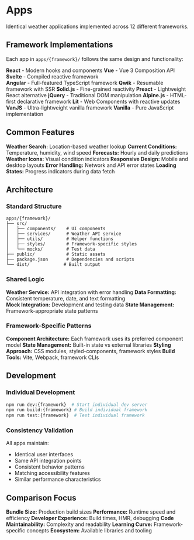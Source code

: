 # Apps

Identical weather applications implemented across 12 different frameworks.

## Framework Implementations

Each app in `apps/{framework}/` follows the same design and functionality:

**React** - Modern hooks and components
**Vue** - Vue 3 Composition API
**Svelte** - Compiled reactive framework  
**Angular** - Full-featured TypeScript framework
**Qwik** - Resumable framework with SSR
**Solid.js** - Fine-grained reactivity
**Preact** - Lightweight React alternative
**jQuery** - Traditional DOM manipulation
**Alpine.js** - HTML-first declarative framework
**Lit** - Web Components with reactive updates
**VanJS** - Ultra-lightweight vanilla framework
**Vanilla** - Pure JavaScript implementation

## Common Features

**Weather Search:** Location-based weather lookup
**Current Conditions:** Temperature, humidity, wind speed
**Forecasts:** Hourly and daily predictions
**Weather Icons:** Visual condition indicators
**Responsive Design:** Mobile and desktop layouts
**Error Handling:** Network and API error states
**Loading States:** Progress indicators during data fetch

## Architecture

### Standard Structure
```
apps/{framework}/
├── src/
│   ├── components/    # UI components
│   ├── services/      # Weather API service
│   ├── utils/         # Helper functions
│   ├── styles/        # Framework-specific styles
│   └── mocks/         # Test data
├── public/            # Static assets
├── package.json       # Dependencies and scripts
└── dist/             # Built output
```

### Shared Logic
**Weather Service:** API integration with error handling
**Data Formatting:** Consistent temperature, date, and text formatting  
**Mock Integration:** Development and testing data
**State Management:** Framework-appropriate state patterns

### Framework-Specific Patterns
**Component Architecture:** Each framework uses its preferred component model
**State Management:** Built-in state vs external libraries
**Styling Approach:** CSS modules, styled-components, framework styles
**Build Tools:** Vite, Webpack, framework CLIs

## Development

### Individual Development
```bash
npm run dev:{framework}  # Start individual dev server
npm run build:{framework} # Build individual framework
npm run test:{framework}  # Test individual framework
```

### Consistency Validation
All apps maintain:
- Identical user interfaces
- Same API integration points
- Consistent behavior patterns
- Matching accessibility features
- Similar performance characteristics

## Comparison Focus

**Bundle Size:** Production build sizes
**Performance:** Runtime speed and efficiency
**Developer Experience:** Build times, HMR, debugging
**Code Maintainability:** Complexity and readability
**Learning Curve:** Framework-specific concepts
**Ecosystem:** Available libraries and tooling
